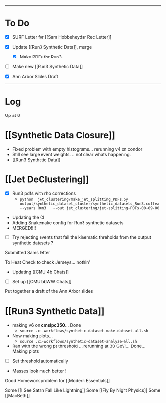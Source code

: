 

---
# To Do

- [x] SURF Letter for [[Sam Hobbeheydar Rec Letter]]
- [x] Update [[Run3 Synthetic Data]], merge 
	- [x]  Make PDFs for Run3 
- [ ] Make new [[Run3 Synthetic Data]]
- [x] Ann Arbor Slides Draft


---

# Log

Up at 8 

# [[Synthetic Data Closure]]
- Fixed problem with empty histograms... rerunning v4 on condor
- Still see large event weights. .. not clear whats happening.
- [[Run3 Synthetic Data]] 


# [[Jet DeClustering]]
- [x] Run3 pdfs with rho corrections
	- `python  jet_clustering/make_jet_splitting_PDFs.py output/synthetic_dataset_cluster/synthetic_datasets_Run3.coffea  --years Run3   --out jet_clustering/jet-splitting-PDFs-00-09-00`
- Updating the CI
- Adding Snakemake config for Run3 synthetic datasets
- MERGED!!!!
- [ ] Try rejecting events that fail the kinematic threholds from the output synthetic datasets ?

Submitted Sams letter

To Heat Check to check Jerseys... nothin'

- Updating [[CMU 4b Chats]]
- [ ] Set up [[CMU bbWW Chats]]

Put together a draft of the Ann Arbor slides

# [[Run3 Synthetic Data]]
-  making v6 on **cmslpc350**... Done
	- `source .ci-workflows/synthetic-dataset-make-dataset-all.sh `
- Now making plots... 
	- `source .ci-workflows/synthetic-dataset-analyze-all.sh`
- Ran with the wrong pt threshold ... rerunning at 30 GeV!... Done... Making plots
- [ ] Set threshold automatically
- Masses look much better !


Good Homework problem for [[Modern Essentials]]


Some [[I See Satan Fall Like Lightning]]
Some [[Fly By Night Physics]]
Some [[MacBeth]]
